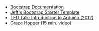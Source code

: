 - [Bootstrap Documentation](http://getbootstrap.com/)
- [Jeff's Bootstrap Starter Template](https://gist.github.com/JeffCohen/494aacb12bf5d1edc384)
- [TED Talk: Introduction to Arduino (2012)](http://www.ted.com/talks/massimo_banzi_how_arduino_is_open_sourcing_imagination)
- [Grace Hopper (15 min. video)](http://fivethirtyeight.com/features/the-queen-of-code/)
